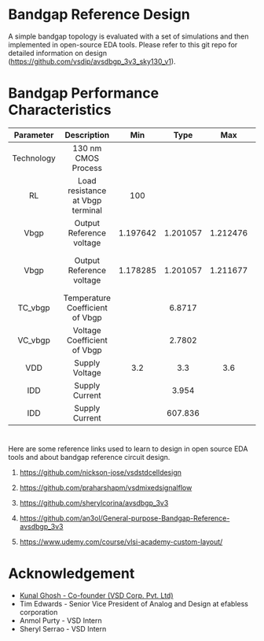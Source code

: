 # Bandgap Reference Design

A simple bandgap topology is evaluated with a set of simulations and then implemented in open-source EDA tools.
Please refer to this git repo for detailed information on design (https://github.com/vsdip/avsdbgp_3v3_sky130_v1).

# Bandgap Performance Characteristics

| Parameter| Description| Min | Type | Max | Unit | Condition |
| :---:  | :-: | :-: | :-: | :---:  | :-: | :-: |
|Technology| 130 nm CMOS Process |
|RL|Load resistance at Vbgp terminal | 100|||Mohm|VDD=3.3V, T=27C|
|Vbgp|Output Reference voltage|1.197642|1.201057|1.212476|V|T=-40 to 140C, VDD=3.3V|
|Vbgp|Output Reference voltage|1.178285|1.201057|1.211677|V|VDD=2.7V to VDD=3.6V, T=27C|
|TC_vbgp|Temperature Coefficient of Vbgp||6.8717||ppm/C|T=-40 to 140C, VDD=3.3V|
|VC_vbgp|Voltage Coefficient of Vbgp||2.7802||%/V|VDD=2.7V to 3.6, T=27C|
|VDD|Supply Voltage|3.2|3.3|3.6|V|T=-40C to 140C|
|IDD|Supply Current||3.954||uA|EN=1|
|IDD|Supply Current||607.836||nA|EN=0|

#

Here are some reference links used to learn to design in open source EDA tools and about bandgap reference circuit design.

1. https://github.com/nickson-jose/vsdstdcelldesign

2. https://github.com/praharshapm/vsdmixedsignalflow

3. https://github.com/sherylcorina/avsdbgp_3v3

4. https://github.com/an3ol/General-purpose-Bandgap-Reference-avsdbgp_3v3

5. https://www.udemy.com/course/vlsi-academy-custom-layout/

# Acknowledgement

* [Kunal Ghosh - Co-founder (VSD Corp. Pvt. Ltd)](https://github.com/kunalg123)
* Tim Edwards - Senior Vice President of Analog and Design at efabless corporation
* Anmol Purty - VSD Intern
* Sheryl Serrao - VSD Intern
